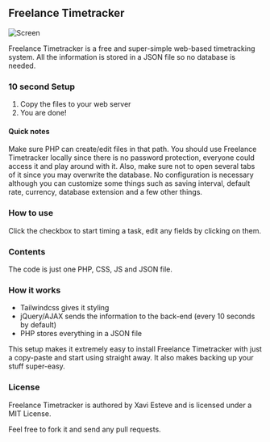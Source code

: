 ## Freelance Timetracker


![Screen](https://raw.githubusercontent.com/renat2985/frelancer_time_tracker/master/screen3.png)


Freelance Timetracker is a free and super-simple web-based timetracking system. All the information is stored in a JSON file so no database is needed.


### 10 second Setup

1. Copy the files to your web server
2. You are done!

#### Quick notes

Make sure PHP can create/edit files in that path. You should use Freelance Timetracker locally since there is no password protection, everyone could access it and play around with it. Also, make sure not to open several tabs of it since you may overwrite the database. No configuration is necessary although you can customize some things such as saving interval, default rate, currency, database extension and a few other things.


### How to use

Click the checkbox to start timing a task, edit any fields by clicking on them.


### Contents

The code is just one PHP, CSS, JS and JSON file.


### How it works

- Tailwindcss gives it styling
- jQuery/AJAX sends the information to the back-end (every 10 seconds by default)
- PHP stores everything in a JSON file

This setup makes it extremely easy to install Freelance Timetracker with just a copy-paste and start using straight away. It also makes backing up your stuff super-easy.


### License

Freelance Timetracker is authored by Xavi Esteve and is licensed under a MIT License.

Feel free to fork it and send any pull requests.


